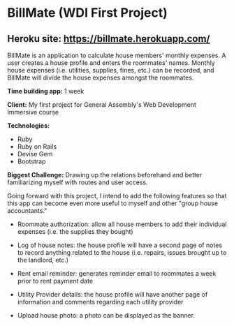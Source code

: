 BillMate (WDI First Project)
============================

Heroku site: https://billmate.herokuapp.com/
------------

BillMate is an application to calculate house members' monthly expenses. A user creates a house profile and enters the roommates' names. Monthly house expenses (i.e. utilities, supplies, fines, etc.) can be recorded, and BillMate will divide the house expenses amongst the roommates.

**Time building app:** 1 week

**Client:** My first project for General Assembly's Web Development Immersive course

**Technologies:**
- Ruby
- Ruby on Rails
- Devise Gem
- Bootstrap

**Biggest Challenge:** Drawing up the relations beforehand and better familiarizing myself with routes and user access.

Going forward with this project, I intend to add the following features so that this app can become even more useful to myself and other "group house accountants."

- Roommate authorization: allow all house members to add their individual expenses (i.e. the supplies they bought)

- Log of house notes: the house profile will have a second page of notes to record anything related to the house (i.e. repairs, issues brought up to the landlord, etc.)

- Rent email reminder: generates reminder email to roommates a week prior to rent payment date

- Utility Provider details: the house profile will have another page of information and comments regarding each utility provider

- Upload house photo: a photo can be displayed as the banner. 

